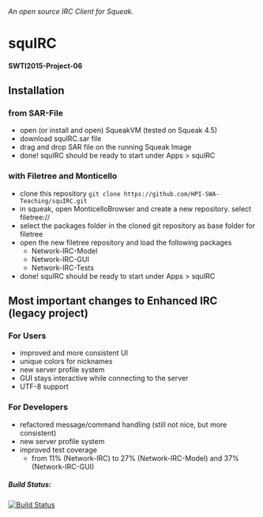 *An open source IRC Client for Squeak.*

# squIRC
#### SWTI2015-Project-06

## Installation

### from SAR-File
- open (or install and open) SqueakVM (tested on Squeak 4.5)
- download squIRC.sar file
- drag and drop SAR file on the running Squeak Image
- done! squIRC should be ready to start under Apps > squIRC

### with Filetree and Monticello
- clone this repository ```git clone https://github.com/HPI-SWA-Teaching/squIRC.git```
- in squeak, open MonticelloBrowser and create a new repository. select filetree://
- select the packages folder in the cloned git repository as base folder for filetree
- open the new filetree repository and load the following packages
  - Network-IRC-Model
  - Network-IRC-GUI
  - Network-IRC-Tests
- done! squIRC should be ready to start under Apps > squIRC

## Most important changes to Enhanced IRC (legacy project)

### For Users
- improved and more consistent UI
- unique colors for nicknames
- new server profile system
- GUI stays interactive while connecting to the server
- UTF-8 support

### For Developers
- refactored message/command handling (still not nice, but more consistent)
- new server profile system
- improved test coverage
  - from 11% (Network-IRC) to 27% (Network-IRC-Model) and 37% (Network-IRC-GUI) 

##### Build Status: 
[![Build Status](https://travis-ci.org/HPI-SWA-Teaching/SWT15-Project-06.svg)](https://travis-ci.org/HPI-SWA-Teaching/SWT15-Project-06)

